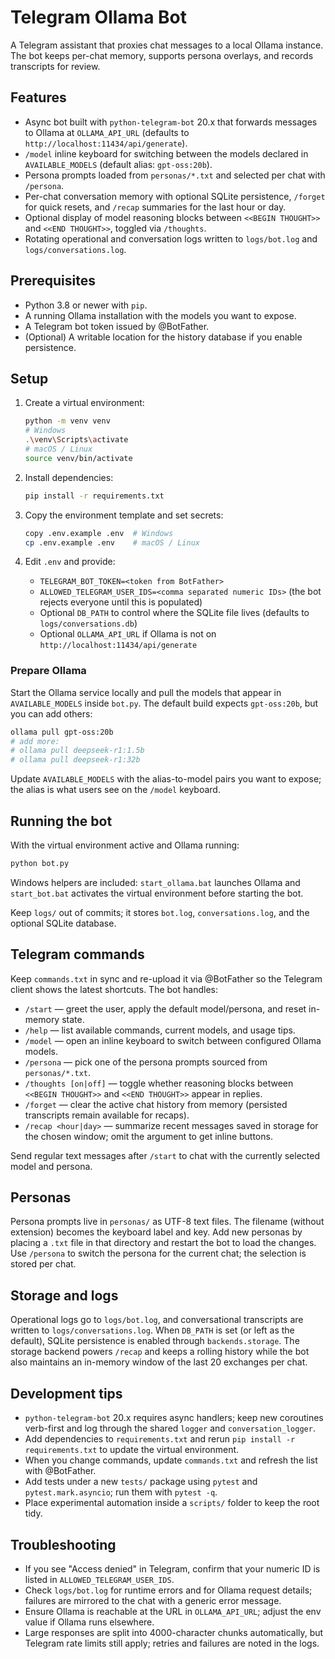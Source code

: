 ﻿# Telegram Ollama Bot

A Telegram assistant that proxies chat messages to a local Ollama instance. The bot keeps per-chat memory, supports persona overlays, and records transcripts for review.

## Features

- Async bot built with `python-telegram-bot` 20.x that forwards messages to Ollama at `OLLAMA_API_URL` (defaults to `http://localhost:11434/api/generate`).
- `/model` inline keyboard for switching between the models declared in `AVAILABLE_MODELS` (default alias: `gpt-oss:20b`).
- Persona prompts loaded from `personas/*.txt` and selected per chat with `/persona`.
- Per-chat conversation memory with optional SQLite persistence, `/forget` for quick resets, and `/recap` summaries for the last hour or day.
- Optional display of model reasoning blocks between `<<BEGIN THOUGHT>>` and `<<END THOUGHT>>`, toggled via `/thoughts`.
- Rotating operational and conversation logs written to `logs/bot.log` and `logs/conversations.log`.

## Prerequisites

- Python 3.8 or newer with `pip`.
- A running Ollama installation with the models you want to expose.
- A Telegram bot token issued by @BotFather.
- (Optional) A writable location for the history database if you enable persistence.

## Setup

1. Create a virtual environment:

   ```bash
   python -m venv venv
   # Windows
   .\venv\Scripts\activate
   # macOS / Linux
   source venv/bin/activate
   ```

2. Install dependencies:

   ```bash
   pip install -r requirements.txt
   ```

3. Copy the environment template and set secrets:

   ```bash
   copy .env.example .env  # Windows
   cp .env.example .env    # macOS / Linux
   ```

4. Edit `.env` and provide:

   - `TELEGRAM_BOT_TOKEN=<token from BotFather>`
   - `ALLOWED_TELEGRAM_USER_IDS=<comma separated numeric IDs>` (the bot rejects everyone until this is populated)
   - Optional `DB_PATH` to control where the SQLite file lives (defaults to `logs/conversations.db`)
   - Optional `OLLAMA_API_URL` if Ollama is not on `http://localhost:11434/api/generate`

### Prepare Ollama

Start the Ollama service locally and pull the models that appear in `AVAILABLE_MODELS` inside `bot.py`. The default build expects `gpt-oss:20b`, but you can add others:

```bash
ollama pull gpt-oss:20b
# add more:
# ollama pull deepseek-r1:1.5b
# ollama pull deepseek-r1:32b
```

Update `AVAILABLE_MODELS` with the alias-to-model pairs you want to expose; the alias is what users see on the `/model` keyboard.

## Running the bot

With the virtual environment active and Ollama running:

```bash
python bot.py
```

Windows helpers are included: `start_ollama.bat` launches Ollama and `start_bot.bat` activates the virtual environment before starting the bot.

Keep `logs/` out of commits; it stores `bot.log`, `conversations.log`, and the optional SQLite database.

## Telegram commands

Keep `commands.txt` in sync and re-upload it via @BotFather so the Telegram client shows the latest shortcuts. The bot handles:

- `/start` — greet the user, apply the default model/persona, and reset in-memory state.
- `/help` — list available commands, current models, and usage tips.
- `/model` — open an inline keyboard to switch between configured Ollama models.
- `/persona` — pick one of the persona prompts sourced from `personas/*.txt`.
- `/thoughts [on|off]` — toggle whether reasoning blocks between `<<BEGIN THOUGHT>>` and `<<END THOUGHT>>` appear in replies.
- `/forget` — clear the active chat history from memory (persisted transcripts remain available for recaps).
- `/recap <hour|day>` — summarize recent messages saved in storage for the chosen window; omit the argument to get inline buttons.

Send regular text messages after `/start` to chat with the currently selected model and persona.

## Personas

Persona prompts live in `personas/` as UTF-8 text files. The filename (without extension) becomes the keyboard label and key. Add new personas by placing a `.txt` file in that directory and restart the bot to load the changes. Use `/persona` to switch the persona for the current chat; the selection is stored per chat.

## Storage and logs

Operational logs go to `logs/bot.log`, and conversational transcripts are written to `logs/conversations.log`. When `DB_PATH` is set (or left as the default), SQLite persistence is enabled through `backends.storage`. The storage backend powers `/recap` and keeps a rolling history while the bot also maintains an in-memory window of the last 20 exchanges per chat.

## Development tips

- `python-telegram-bot` 20.x requires async handlers; keep new coroutines verb-first and log through the shared `logger` and `conversation_logger`.
- Add dependencies to `requirements.txt` and rerun `pip install -r requirements.txt` to update the virtual environment.
- When you change commands, update `commands.txt` and refresh the list with @BotFather.
- Add tests under a new `tests/` package using `pytest` and `pytest.mark.asyncio`; run them with `pytest -q`.
- Place experimental automation inside a `scripts/` folder to keep the root tidy.

## Troubleshooting

- If you see "Access denied" in Telegram, confirm that your numeric ID is listed in `ALLOWED_TELEGRAM_USER_IDS`.
- Check `logs/bot.log` for runtime errors and for Ollama request details; failures are mirrored to the chat with a generic error message.
- Ensure Ollama is reachable at the URL in `OLLAMA_API_URL`; adjust the env value if Ollama runs elsewhere.
- Large responses are split into 4000-character chunks automatically, but Telegram rate limits still apply; retries and failures are noted in the logs.
